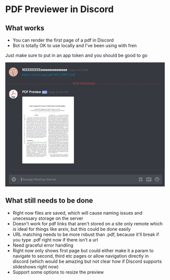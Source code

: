 # PDF Previewer in Discord

## What works
* You can render the first page of a pdf in Discord
* Bot is totally OK to use locally and I've been using with fren

Just make sure to put in an app token and you should be good to go

![Capture.JPG](Capture.JPG)

## What still needs to be done
* Right now files are saved, which will cause naming issues and unecessary storage on the server
* Doesn't work for pdf links that aren't stored on a site only remote which is ideal for things like arxiv, but this could be done easily
* URL matching needs to be more robust than .pdf, because it'll break if you type .pdf right now if there isn't a url
* Need graceful error handling
* Right now only shows first page but could either make it a param to navigate to second, third etc pages or allow navigation directly in discord (which would be amazing but not clear how if Discord supports slideshows right now)
* Support some options to resize the preview




